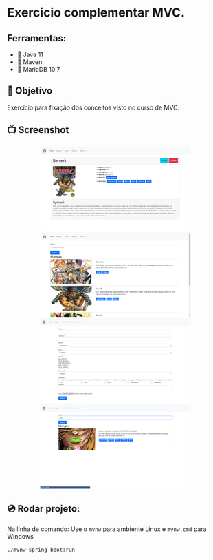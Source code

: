 # Exercicio complementar MVC.

## Ferramentas:
- :pushpin: Java 11
- :pushpin: Maven
- :pushpin: MariaDB 10.7


## :dart: Objetivo
Exercício para fixação dos conceitos visto no curso de MVC.

## :tv: Screenshot

<p align="center">
    <img  width="350" src="screenshot/01.png" />
    <img  width="350" src="screenshot/02.png" />
    <img  width="350" src="screenshot/03.png" />
    <img  width="350" src="screenshot/04.png" />
</p>


## :cd: Rodar projeto:

Na linha de comando:
Use o ```mvnw``` para ambiente Linux e ```mvnw.cmd``` para Windows

```
./mvnw spring-boot:run
```